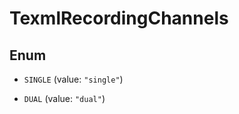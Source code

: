 

# TexmlRecordingChannels

## Enum


* `SINGLE` (value: `"single"`)

* `DUAL` (value: `"dual"`)



